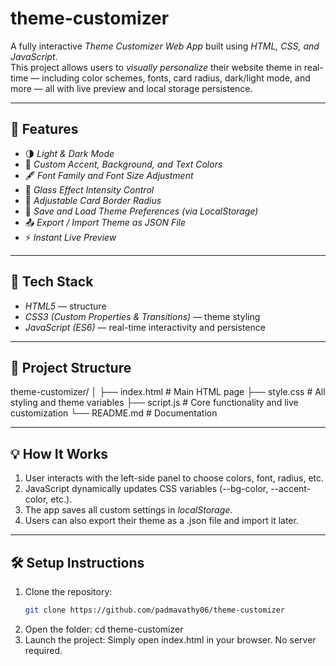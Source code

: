 # theme-customizer

A fully interactive *Theme Customizer Web App* built using *HTML, CSS, and JavaScript*.  
This project allows users to *visually personalize* their website theme in real-time — including color schemes, fonts, card radius, dark/light mode, and more — all with live preview and local storage persistence.

---

## 🚀 Features

- 🌗 *Light & Dark Mode*
- 🎨 *Custom Accent, Background, and Text Colors*
- 🖋 *Font Family and Font Size Adjustment*
- 🧊 *Glass Effect Intensity Control*
- 🧱 *Adjustable Card Border Radius*
- 💾 *Save and Load Theme Preferences (via LocalStorage)*
- 📤 *Export / Import Theme as JSON File*
- ⚡ *Instant Live Preview*

---

## 🧠 Tech Stack

- *HTML5* — structure  
- *CSS3 (Custom Properties & Transitions)* — theme styling  
- *JavaScript (ES6)* — real-time interactivity and persistence  

---

## 📂 Project Structure

theme-customizer/
│
├── index.html # Main HTML page
├── style.css # All styling and theme variables
├── script.js # Core functionality and live customization
└── README.md # Documentation

---

## 💡 How It Works

1. User interacts with the left-side panel to choose colors, font, radius, etc.  
2. JavaScript dynamically updates CSS variables (--bg-color, --accent-color, etc.).  
3. The app saves all custom settings in *localStorage*.  
4. Users can also export their theme as a .json file and import it later.

---

## 🛠 Setup Instructions

1. Clone the repository:
   ```bash
   git clone https://github.com/padmavathy06/theme-customizer
2. Open the folder:
   cd theme-customizer
3. Launch the project:
   Simply open index.html in your browser.
   No server required.
